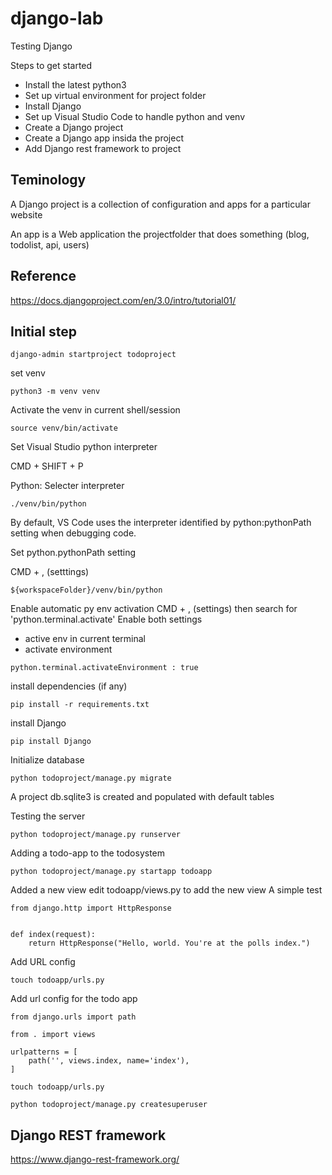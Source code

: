 # django-lab
Testing Django

Steps to get started

* Install the latest python3
* Set up virtual environment for project folder
* Install Django
* Set up Visual Studio Code to handle python and venv
* Create a Django project
* Create a Django app insida the project
* Add Django rest framework to project 

## Teminology
A Django project is a collection of configuration and apps for a particular website

An app is a Web application the projectfolder that does something (blog, todolist, api, users)

## Reference
https://docs.djangoproject.com/en/3.0/intro/tutorial01/

## Initial step
```
django-admin startproject todoproject
```

set venv

```
python3 -m venv venv
```

Activate the venv in current shell/session
```
source venv/bin/activate
```

Set Visual Studio python interpreter

CMD + SHIFT + P

Python: Selecter interpreter
```
./venv/bin/python
```

By default, VS Code uses the interpreter identified by python:pythonPath setting when debugging code.

Set python.pythonPath setting

CMD + ,   (setttings)
```
${workspaceFolder}/venv/bin/python
```

Enable automatic py env activation
CMD + ,    (settings)
then search for 'python.terminal.activate'
Enable both settings
* active env in current terminal
* activate environment
```
python.terminal.activateEnvironment : true
```

install dependencies (if any)
```
pip install -r requirements.txt
```

install Django
```
pip install Django
```

Initialize database
```
python todoproject/manage.py migrate
```
A project db.sqlite3 is created and populated with default tables

Testing the server
```
python todoproject/manage.py runserver
```

Adding a todo-app to the todosystem
```
python todoproject/manage.py startapp todoapp
```

Added a new view 
edit todoapp/views.py to add the new view
A simple test
```
from django.http import HttpResponse


def index(request):
    return HttpResponse("Hello, world. You're at the polls index.")
```

Add URL config

```
touch todoapp/urls.py
```
Add url config for the todo app
```
from django.urls import path

from . import views

urlpatterns = [
    path('', views.index, name='index'),
]
```

```
touch todoapp/urls.py
```

```
python todoproject/manage.py createsuperuser
```

## Django REST framework
https://www.django-rest-framework.org/